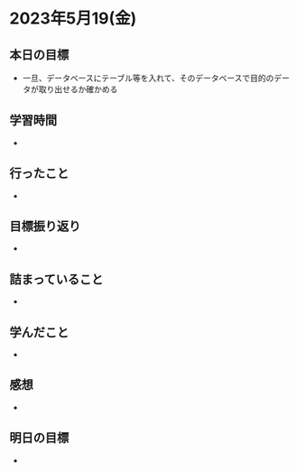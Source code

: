 # 2023年5月19(金)

## 本日の目標
- 一旦、データベースにテーブル等を入れて、そのデータベースで目的のデータが取り出せるか確かめる

## 学習時間
- 

## 行ったこと
- 
   
## 目標振り返り
- 

## 詰まっていること
- 

## 学んだこと
- 

## 感想
- 

## 明日の目標
- 